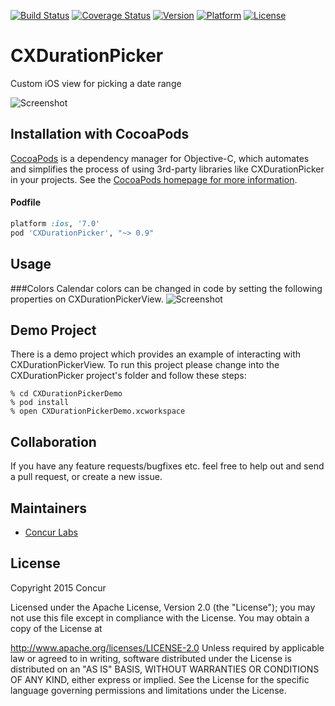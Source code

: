 [![Build Status](http://img.shields.io/travis/concurlabs/CXDurationPicker.svg?style=flat)](https://travis-ci.org/concurlabs/CXDurationPicker) [![Coverage Status](https://coveralls.io/repos/concurlabs/CXDurationPicker/badge.svg)](https://coveralls.io/r/concurlabs/CXDurationPicker) [![Version](http://img.shields.io/cocoapods/v/CXDurationPicker.svg?style=flat)](http://cocoapods.org/?q=CXDurationPicker) [![Platform](http://img.shields.io/cocoapods/p/CXDurationPicker.svg?style=flat)](http://cocoapods.org/?q=CXDurationPicker) [![License](http://img.shields.io/cocoapods/l/CXDurationPicker.svg?style=flat)](LICENSE)

# CXDurationPicker
Custom iOS view for picking a date range

![Screenshot](https://raw.github.com/concurlabs/CXDurationPicker/master/Screenshots/Screenshot1.png)

## Installation with CocoaPods
[CocoaPods](http://cocoapods.org) is a dependency manager for Objective-C, which automates and simplifies the process of using 3rd-party libraries like CXDurationPicker in your projects. See the [CocoaPods homepage for more information](https://cocoapods.org/).

#### Podfile
```ruby
platform :ios, '7.0'
pod 'CXDurationPicker', "~> 0.9"
```

## Usage
###Colors
Calendar colors can be changed in code by setting the following properties on CXDurationPickerView.
![Screenshot](https://raw.github.com/concurlabs/CXDurationPicker/master/Screenshots/Screenshot2.png)

## Demo Project
There is a demo project which provides an example of interacting with CXDurationPickerView. To run this project please change into the CXDurationPicker project's folder and follow these steps:

```
% cd CXDurationPickerDemo
% pod install
% open CXDurationPickerDemo.xcworkspace

```

## Collaboration
If you have any feature requests/bugfixes etc. feel free to help out and send a pull request, or create a new issue.

## Maintainers

- [Concur Labs](http://github.com/concurlabs)

## License

Copyright 2015 Concur

Licensed under the Apache License, Version 2.0 (the "License"); you may not use this file except in compliance with the License. You may obtain a copy of the License at

http://www.apache.org/licenses/LICENSE-2.0
Unless required by applicable law or agreed to in writing, software distributed under the License is distributed on an "AS IS" BASIS, WITHOUT WARRANTIES OR CONDITIONS OF ANY KIND, either express or implied. See the License for the specific language governing permissions and limitations under the License.

